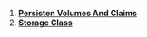 1. **[Persisten Volumes And Claims](./persistent-volumes-and-claims.md)**
2. **[Storage Class](./storage-class.md)**
